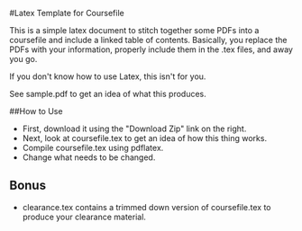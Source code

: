 #Latex Template for Coursefile

This is a simple latex document to stitch together some PDFs into a
coursefile and include a linked table of contents. Basically, you
replace the PDFs with your information, properly include them in
the .tex files, and away you go.

If you don't know how to use Latex, this isn't for you.

See sample.pdf to get an idea of what this produces.

##How to Use
 * First, download it using the "Download Zip" link on the right.
 * Next, look at coursefile.tex to get an idea of how this thing works.
 * Compile coursefile.tex using pdflatex.
 * Change what needs to be changed.

## Bonus
 * clearance.tex contains a trimmed down version of coursefile.tex to
   produce your clearance material.
